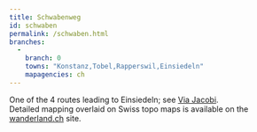 ```yaml
---
title: Schwabenweg
id: schwaben
permalink: /schwaben.html
branches:
  -
    branch: 0
    towns: "Konstanz,Tobel,Rapperswil,Einsiedeln"
    mapagencies: ch
---
```


One of the 4 routes leading to Einsiedeln; see [Via Jacobi][0].  
Detailed mapping overlaid on Swiss topo maps is available on the [wanderland.ch][1] site.

[0]: jacobi.html
[1]: http://map.wanderland.ch/?lang=en&route=4